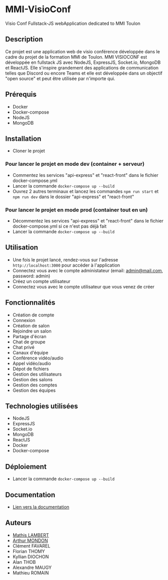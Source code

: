 # MMI-VisioConf
Visio Conf Fullstack-JS webApplication dedicated to MMI Toulon

## Description
Ce projet est une application web de visio conférence développée dans le cadre du projet de la formation MMI de Toulon.
MMI VISIOCONF est développée en fullstack JS avec NodeJS, ExpressJS, Socket.io, MongoDB et ReactJS.
Elle s'inspire grandement des applications de communication telles que Discord ou encore Teams et elle est développée dans un objectif "open source" et peut être utilisée par n'importe qui.

## Prérequis
- Docker
- Docker-compose
- NodeJS
- MongoDB

## Installation
- Cloner le projet

### Pour lancer le projet en mode dev (container + serveur)
- Commentez les services "api-express" et "react-front" dans le fichier docker-compose.yml
- Lancer la commande `docker-compose up --build`
- Ouvrez 2 autres terminaux et lancez les commandes `npm run start` et `npm run dev` dans le dossier "api-express" et "react-front"

### Pour lancer le projet en mode prod (container tout en un)
- Décommentez les services "api-express" et "react-front" dans le fichier docker-compose.yml si ce n'est pas déjà fait
- Lancer la commande `docker-compose up --build`

## Utilisation
- Une fois le projet lancé, rendez-vous sur l'adresse `http://localhost:3000` pour accéder à l'application
- Connectez vous avec le compte administateur (email: admin@mail.com, password: admin)
- Créez un compte utilisateur
- Connectez vous avec le compte utilisateur que vous venez de créer

## Fonctionnalités
- Création de compte
- Connexion
- Création de salon
- Rejoindre un salon
- Partage d'écran
- Chat de groupe
- Chat privé
- Canaux d'équipe
- Conférence vidéo/audio
- Appel vidéo/audio
- Dépot de fichiers
- Gestion des utilisateurs
- Gestion des salons
- Gestion des comptes
- Gestion des équipes

## Technologies utilisées
- NodeJS
- ExpressJS
- Socket.io
- MongoDB
- ReactJS
- Docker
- Docker-compose

## Déploiement
- Lancer la commande `docker-compose up --build`

## Documentation
- [Lien vers la documentation](https://mathis-organization.gitbook.io/mmi-visioconf/)


## Auteurs
- [Mathis LAMBERT](https://mathislambert.fr)
- [Arthur MONDON](https://mondon.pro)
- Clément FAVAREL
- Florian THOMY
- Kyllian DIOCHON
- Alan THOB
- Alexandre MAUGY
- Mathieu ROMAIN
